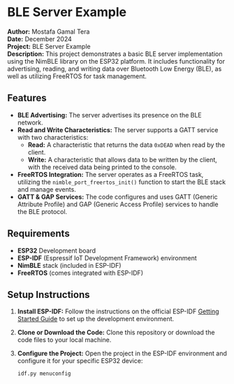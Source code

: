 # BLE Server Example

**Author:** Mostafa Gamal Tera  
**Date:** December 2024  
**Project:** BLE Server Example  
**Description:** This project demonstrates a basic BLE server implementation using the NimBLE library on the ESP32 platform. It includes functionality for advertising, reading, and writing data over Bluetooth Low Energy (BLE), as well as utilizing FreeRTOS for task management.

## Features

- **BLE Advertising:** The server advertises its presence on the BLE network.
- **Read and Write Characteristics:** The server supports a GATT service with two characteristics:
  - **Read:** A characteristic that returns the data `0xDEAD` when read by the client.
  - **Write:** A characteristic that allows data to be written by the client, with the received data being printed to the console.
- **FreeRTOS Integration:** The server operates as a FreeRTOS task, utilizing the `nimble_port_freertos_init()` function to start the BLE stack and manage events.
- **GATT & GAP Services:** The code configures and uses GATT (Generic Attribute Profile) and GAP (Generic Access Profile) services to handle the BLE protocol.

## Requirements

- **ESP32** Development board
- **ESP-IDF** (Espressif IoT Development Framework) environment
- **NimBLE** stack (included in ESP-IDF)
- **FreeRTOS** (comes integrated with ESP-IDF)

## Setup Instructions

1. **Install ESP-IDF:**
   Follow the instructions on the official ESP-IDF [Getting Started Guide](https://docs.espressif.com/projects/esp-idf/en/latest/get-started/) to set up the development environment.

2. **Clone or Download the Code:**
   Clone this repository or download the code files to your local machine.

3. **Configure the Project:**
   Open the project in the ESP-IDF environment and configure it for your specific ESP32 device:
   ```bash
   idf.py menuconfig